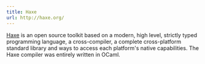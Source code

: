 ```yaml
---
title: Haxe
url: http://haxe.org/
---
```


[Haxe](http://haxe.org/) is an open source toolkit based on a modern,
high level, strictly typed programming language, a cross-compiler,
a complete cross-platform standard library and ways to access each
platform's native capabilities. The Haxe compiler was entirely written in OCaml.
